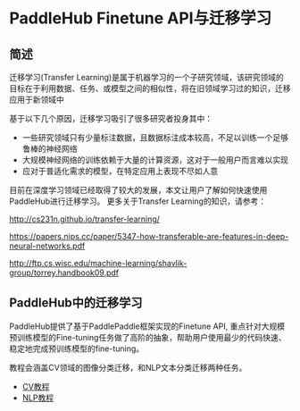 # PaddleHub Finetune API与迁移学习

## 简述
迁移学习(Transfer Learning)是属于机器学习的一个子研究领域，该研究领域的目标在于利用数据、任务、或模型之间的相似性，将在旧领域学习过的知识，迁移应用于新领域中

基于以下几个原因，迁移学习吸引了很多研究者投身其中：

* 一些研究领域只有少量标注数据，且数据标注成本较高，不足以训练一个足够鲁棒的神经网络
* 大规模神经网络的训练依赖于大量的计算资源，这对于一般用户而言难以实现
* 应对于普适化需求的模型，在特定应用上表现不尽如人意

目前在深度学习领域已经取得了较大的发展，本文让用户了解如何快速使用PaddleHub进行迁移学习。 更多关于Transfer Learning的知识，请参考：

http://cs231n.github.io/transfer-learning/

https://papers.nips.cc/paper/5347-how-transferable-are-features-in-deep-neural-networks.pdf

http://ftp.cs.wisc.edu/machine-learning/shavlik-group/torrey.handbook09.pdf

## PaddleHub中的迁移学习

PaddleHub提供了基于PaddlePaddle框架实现的Finetune API, 重点针对大规模预训练模型的Fine-tuning任务做了高阶的抽象，帮助用户使用最少的代码快速、稳定地完成预训练模型的fine-tuning。

教程会涵盖CV领域的图像分类迁移，和NLP文本分类迁移两种任务。

* [CV教程](https://github.com/PaddlePaddle/PaddleHub/tree/develop/docs/turtorial/cv_finetune_turtorial.md)
* [NLP教程]()

